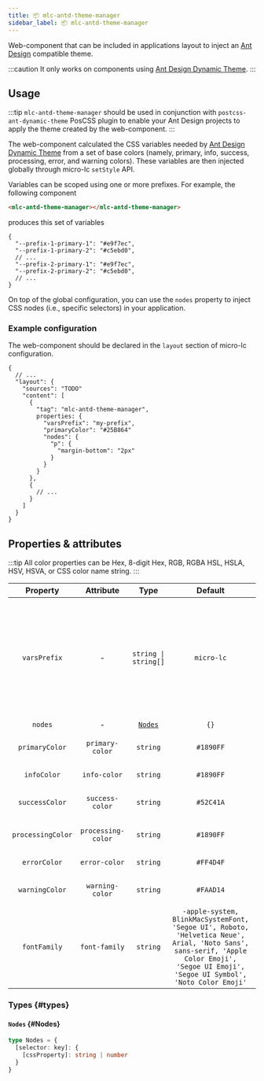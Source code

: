 ```yaml
---
title: 📦 mlc-antd-theme-manager
sidebar_label: 📦 mlc-antd-theme-manager
---
```


Web-component that can be included in applications layout to inject an [Ant Design](https://ant.design/) compatible theme.

:::caution
It only works on components using [Ant Design Dynamic Theme](https://ant.design/docs/react/customize-theme-variable).
:::

## Usage

:::tip
`mlc-antd-theme-manager` should be used in conjunction with `postcss-ant-dynamic-theme` PosCSS plugin to enable your
Ant Design projects to apply the theme created by the web-component.
:::

The web-component calculated the CSS variables needed by [Ant Design Dynamic Theme](https://ant.design/docs/react/customize-theme-variable)
from a set of base colors (namely, primary, info, success, processing, error, and warning colors). These variables are 
then injected globally through micro-lc `setStyle` API. 

Variables can be scoped using one or more prefixes. For example, the following component

```html
<mlc-antd-theme-manager></mlc-antd-theme-manager>
```

produces this set of variables

```json5
{
  "--prefix-1-primary-1": "#e9f7ec",
  "--prefix-1-primary-2": "#c5ebd0",
  // ...
  "--prefix-2-primary-1": "#e9f7ec",
  "--prefix-2-primary-2": "#c5ebd0",
  // ...
}
```

On top of the global configuration, you can use the `nodes` property to inject CSS nodes (i.e., specific selectors) in
your application.

### Example configuration

The web-component should be declared in the `layout` section of micro-lc configuration.

```json5 title="micro-lc.config.json"
{
  // ...
  "layout": {
    "sources": "TODO"
    "content": [
      {
        "tag": "mlc-antd-theme-manager",
        properties: {
          "varsPrefix": "my-prefix",
          "primaryColor": "#25B864"
          "nodes": {
            "p": {
              "margin-bottom": "2px"
            }
          }
        }
      },
      {
        // ...
      }
    ]
  }
}
```

## Properties & attributes

:::tip
All color properties can be Hex, 8-digit Hex, RGB, RGBA HSL, HSLA, HSV, HSVA, or CSS color name string.
:::

| Property | Attribute | Type | Default | Description |
| :---: | :---: | :---: | :---: |-----|
| `varsPrefix` | - | <code>string \| string[]</code> | `micro-lc` | Prefix to apply to the generated set of variables. If more thant one is specified, a set for each prefix will be generated. |
| `nodes` | - | <code><a href="#Nodes">Nodes</a></code> | `{}` | ??? |
| `primaryColor` | `primary-color` | <code>string</code> | `#1890FF` | Ant Design primary color. |
| `infoColor` | `info-color` | <code>string</code> | `#1890FF` | Ant Design info color. |
| `successColor` | `success-color` | <code>string</code> | `#52C41A` | Ant Design success color. |
| `processingColor` | `processing-color` | <code>string</code> | `#1890FF` | Ant Design processing color. |
| `errorColor` | `error-color` | <code>string</code> | `#FF4D4F` | Ant Design error color. |
| `warningColor` | `warning-color` | <code>string</code> | `#FAAD14` | Ant Design warning color. |
| `fontFamily` | `font-family` | <code>string</code> | `-apple-system, BlinkMacSystemFont, 'Segoe UI', Roboto, 'Helvetica Neue',  Arial, 'Noto Sans', sans-serif, 'Apple Color Emoji', 'Segoe UI Emoji', 'Segoe UI Symbol', 'Noto Color Emoji'` | Font family CSS property. |

### Types {#types}

#### `Nodes` {#Nodes}

```ts
type Nodes = {
  [selector: key]: {
    [cssProperty]: string | number
  }
}
```
